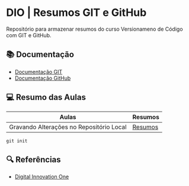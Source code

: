 # DIO | Resumos GIT e GitHub

Repositório para armazenar resumos do curso Versionameno de Código com GIT e GitHub.

## 📚 Documentação

- [Documentação GIT](https://git-scm.com/doc)
- [Documentação GitHub](https://docs.github.com/pt)

## 💻 Resumo das Aulas

| Aulas                                    | Resumos     |
| ---------------------------------------- | ----------- |
| Gravando Alterações no Repositório Local | [Resumos]() |

```
git init
```

## 🔍 Referências

- [Digital Innovation One]()
